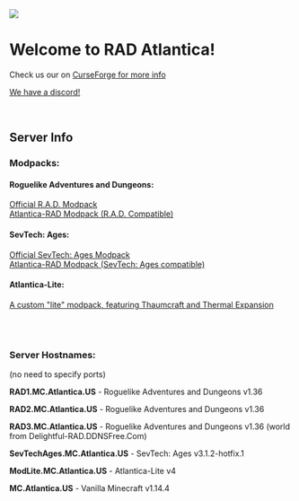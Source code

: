 <!-- This is a comment. It will not show up on the page -->

<!-- Banner is a known class in own codebase. Use it to add an image banner above content -->
<img className="banner" src="https://static.planetminecraft.com/files/resource_media/screenshot/1747/2017-08-24-20-58-11-1511320688.png" />

# Welcome to RAD Atlantica!

Check us our on <a href="https://www.curseforge.com/minecraft/modpacks/roguelike-adventures-and-dungeons/" target="_blank">CurseForge for more info</a>

<a href="https://discord.gg/wMpsj8y" target="_blank">We have a discord!</a>

<br>

## Server Info

### Modpacks:

#### Roguelike Adventures and Dungeons:

<!-- This is a comment. It will not show up on the page

I am using HTML links here instead of markdown so I can use  target="_blank" to open them in a new page since they link outside this site. -->

<a href="https://www.curseforge.com/minecraft/modpacks/roguelike-adventures-and-dungeons" target="_blank">Official R.A.D. Modpack</a>  
<a href="https://www.technicpack.net/modpack/Atlantica-RAD" target="_blank">Atlantica-RAD Modpack (R.A.D. Compatible)</a>

#### SevTech: Ages:

<a href="https://www.curseforge.com/minecraft/modpacks/sevtech-ages" target="_blank">Official SevTech: Ages Modpack</a>  
<a href="https://www.technicpack.net/modpack/Atlantica-ST" target="_blank">Atlantica-RAD Modpack (SevTech: Ages compatible)</a>

#### Atlantica-Lite:

<a href="https://www.technicpack.net/modpack/Atlantica" target="\_blank">A custom "lite" modpack, featuring Thaumcraft and Thermal Expansion</a>

<br><br>

### Server Hostnames:

(no need to specify ports)

**RAD1.MC.Atlantica.US** - Roguelike Adventures and Dungeons v1.36

**RAD2.MC.Atlantica.US** - Roguelike Adventures and Dungeons v1.36

**RAD3.MC.Atlantica.US** - Roguelike Adventures and Dungeons v1.36 (world from Delightful-RAD.DDNSFree.Com)

**SevTechAges.MC.Atlantica.US** - SevTech: Ages v3.1.2-hotfix.1

**ModLite.MC.Atlantica.US** - Atlantica-Lite v4

**MC.Atlantica.US** - Vanilla Minecraft v1.14.4

